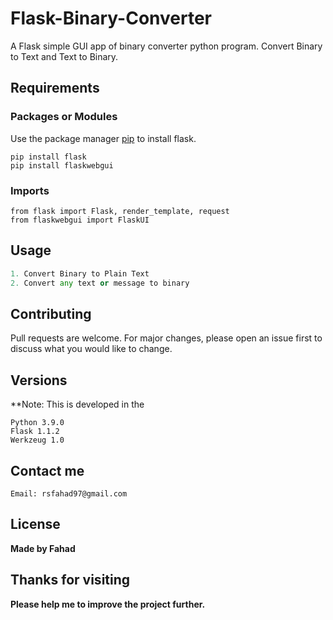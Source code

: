 # Flask-Binary-Converter
A Flask simple GUI app of binary converter python program. Convert Binary to Text and Text to Binary.
## Requirements

### Packages or Modules
Use the package manager [pip](https://pip.pypa.io/en/stable/) to install flask.
```
pip install flask
pip install flaskwebgui
```
### Imports

```
from flask import Flask, render_template, request
from flaskwebgui import FlaskUI
```


## Usage

```python
1. Convert Binary to Plain Text
2. Convert any text or message to binary
```
## Contributing
Pull requests are welcome. For major changes, please open an issue first to discuss what you would like to change.

## Versions 
**Note: This is developed in the 
```
Python 3.9.0
Flask 1.1.2
Werkzeug 1.0
```

## Contact me

```
Email: rsfahad97@gmail.com
```

## License
**Made by Fahad**


## Thanks for visiting
**Please help me to improve the project further.**

